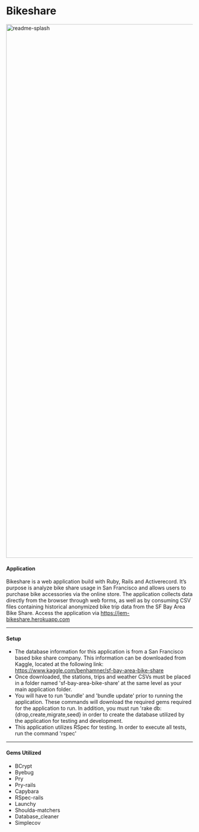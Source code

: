 # Bikeshare
<img width="1440" alt="readme-splash" src="https://user-images.githubusercontent.com/33355897/43535327-e3623b4c-9576-11e8-9b41-48c3e419373b.png">

#### Application
Bikeshare is a web application build with Ruby, Rails and Activerecord. It’s purpose is analyze bike share usage in San Francisco and allows users to purchase bike accessories via the online store. The application collects data directly from the browser through web forms, as well as by consuming CSV files containing historical anonymized bike trip data from the SF Bay Area Bike Share. Access the application via <https://jem-bikeshare.herokuapp.com>

---
#### Setup
- The database information for this application is from a San Francisco based bike share company.  This information can be downloaded from Kaggle, located at the following link: <https://www.kaggle.com/benhamner/sf-bay-area-bike-share>
- Once downloaded, the stations, trips and weather CSVs must be placed in a folder named 'sf-bay-area-bike-share' at the same level as your main application folder.
- You will have to run 'bundle' and 'bundle update' prior to running the application.  These commands will download the required gems required for the application to run.  In addition, you must run 'rake db:{drop,create,migrate,seed} in order to create the database utilized by the application for testing and development.  
- This application utilizes RSpec for testing.  In order to execute all tests, run the command 'rspec'

---

#### Gems Utilized
- BCrypt
- Byebug
- Pry
- Pry-rails
- Capybara
- RSpec-rails
- Launchy
- Shoulda-matchers
- Database_cleaner
- Simplecov
